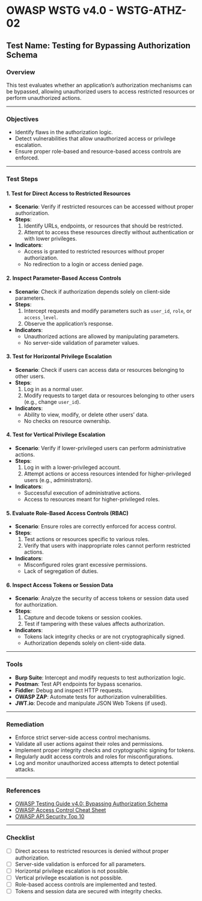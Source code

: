 # OWASP WSTG v4.0 - WSTG-ATHZ-02

## Test Name: Testing for Bypassing Authorization Schema

### Overview
This test evaluates whether an application’s authorization mechanisms can be bypassed, allowing unauthorized users to access restricted resources or perform unauthorized actions.

---

### Objectives
- Identify flaws in the authorization logic.
- Detect vulnerabilities that allow unauthorized access or privilege escalation.
- Ensure proper role-based and resource-based access controls are enforced.

---

### Test Steps

#### 1. **Test for Direct Access to Restricted Resources**
   - **Scenario**: Verify if restricted resources can be accessed without proper authorization.
   - **Steps**:
     1. Identify URLs, endpoints, or resources that should be restricted.
     2. Attempt to access these resources directly without authentication or with lower privileges.
   - **Indicators**:
     - Access is granted to restricted resources without proper authorization.
     - No redirection to a login or access denied page.

#### 2. **Inspect Parameter-Based Access Controls**
   - **Scenario**: Check if authorization depends solely on client-side parameters.
   - **Steps**:
     1. Intercept requests and modify parameters such as `user_id`, `role`, or `access_level`.
     2. Observe the application’s response.
   - **Indicators**:
     - Unauthorized actions are allowed by manipulating parameters.
     - No server-side validation of parameter values.

#### 3. **Test for Horizontal Privilege Escalation**
   - **Scenario**: Check if users can access data or resources belonging to other users.
   - **Steps**:
     1. Log in as a normal user.
     2. Modify requests to target data or resources belonging to other users (e.g., change `user_id`).
   - **Indicators**:
     - Ability to view, modify, or delete other users’ data.
     - No checks on resource ownership.

#### 4. **Test for Vertical Privilege Escalation**
   - **Scenario**: Verify if lower-privileged users can perform administrative actions.
   - **Steps**:
     1. Log in with a lower-privileged account.
     2. Attempt actions or access resources intended for higher-privileged users (e.g., administrators).
   - **Indicators**:
     - Successful execution of administrative actions.
     - Access to resources meant for higher-privileged roles.

#### 5. **Evaluate Role-Based Access Controls (RBAC)**
   - **Scenario**: Ensure roles are correctly enforced for access control.
   - **Steps**:
     1. Test actions or resources specific to various roles.
     2. Verify that users with inappropriate roles cannot perform restricted actions.
   - **Indicators**:
     - Misconfigured roles grant excessive permissions.
     - Lack of segregation of duties.

#### 6. **Inspect Access Tokens or Session Data**
   - **Scenario**: Analyze the security of access tokens or session data used for authorization.
   - **Steps**:
     1. Capture and decode tokens or session cookies.
     2. Test if tampering with these values affects authorization.
   - **Indicators**:
     - Tokens lack integrity checks or are not cryptographically signed.
     - Authorization depends solely on client-side data.

---

### Tools
- **Burp Suite**: Intercept and modify requests to test authorization logic.
- **Postman**: Test API endpoints for bypass scenarios.
- **Fiddler**: Debug and inspect HTTP requests.
- **OWASP ZAP**: Automate tests for authorization vulnerabilities.
- **JWT.io**: Decode and manipulate JSON Web Tokens (if used).

---

### Remediation
- Enforce strict server-side access control mechanisms.
- Validate all user actions against their roles and permissions.
- Implement proper integrity checks and cryptographic signing for tokens.
- Regularly audit access controls and roles for misconfigurations.
- Log and monitor unauthorized access attempts to detect potential attacks.

---

### References
- [OWASP Testing Guide v4.0: Bypassing Authorization Schema](https://owasp.org/www-project-web-security-testing-guide/)
- [OWASP Access Control Cheat Sheet](https://cheatsheetseries.owasp.org/cheatsheets/Access_Control_Cheat_Sheet.html)
- [OWASP API Security Top 10](https://owasp.org/www-project-api-security/)

---

### Checklist
- [ ] Direct access to restricted resources is denied without proper authorization.
- [ ] Server-side validation is enforced for all parameters.
- [ ] Horizontal privilege escalation is not possible.
- [ ] Vertical privilege escalation is not possible.
- [ ] Role-based access controls are implemented and tested.
- [ ] Tokens and session data are secured with integrity checks.